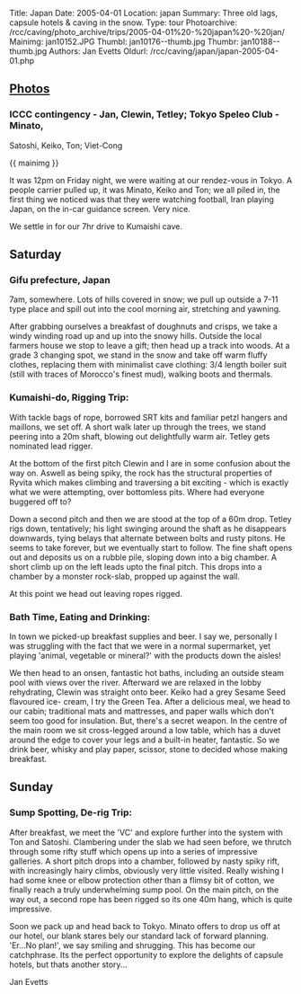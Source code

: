 Title: Japan
Date: 2005-04-01
Location: japan
Summary: Three old lags, capsule hotels &amp; caving in the snow.
Type: tour
Photoarchive: /rcc/caving/photo_archive/trips/2005-04-01%20-%20japan%20-%20jan/
Mainimg:  jan10152.JPG
Thumbl: jan10176--thumb.jpg
Thumbr: jan10188--thumb.jpg
Authors: Jan Evetts
Oldurl: /rcc/caving/japan/japan-2005-04-01.php

## [Photos](/caving/photo_archive/trips/2005-04-01%20-%20japan%20-%20jan/dirindex.html)

### ICCC contingency - Jan, Clewin, Tetley; Tokyo Speleo Club - Minato,
Satoshi, Keiko, Ton; Viet-Cong

{{ mainimg }}

It was 12pm on Friday night, we were waiting at our rendez-vous in Tokyo. A
people carrier pulled up, it was Minato, Keiko and Ton; we all piled in, the
first thing we noticed was that they were watching football, Iran playing
Japan, on the in-car guidance screen. Very nice.

We settle in for our 7hr drive to Kumaishi cave.

## Saturday

### Gifu prefecture, Japan

7am, somewhere. Lots of hills covered in snow; we pull up outside a 7-11 type
place and spill out into the cool morning air, stretching and yawning.

After grabbing ourselves a breakfast of doughnuts and crisps, we take a windy
winding road up and up into the snowy hills. Outside the local farmers house
we stop to leave a gift; then head up a track into woods. At a grade 3
changing spot, we stand in the snow and take off warm fluffy clothes,
replacing them with minimalist cave clothing: 3/4 length boiler suit (still
with traces of Morocco's finest mud), walking boots and thermals.

### Kumaishi-do, Rigging Trip:

With tackle bags of rope, borrowed SRT kits and familiar petzl hangers and
maillons, we set off. A short walk later up through the trees, we stand
peering into a 20m shaft, blowing out delightfully warm air. Tetley gets
nominated lead rigger.

At the bottom of the first pitch Clewin and I are in some confusion about the
way on. Aswell as being spiky, the rock has the structural properties of
Ryvita which makes climbing and traversing a bit exciting - which is exactly
what we were attempting, over bottomless pits. Where had everyone buggered off
to?

Down a second pitch and then we are stood at the top of a 60m drop. Tetley
rigs down, tentatively; his light swinging around the shaft as he disappears
downwards, tying belays that alternate between bolts and rusty pitons. He
seems to take forever, but we eventually start to follow. The fine shaft opens
out and deposits us on a rubble pile, sloping down into a big chamber. A short
climb up on the left leads upto the final pitch. This drops into a chamber by
a monster rock-slab, propped up against the wall.

At this point we head out leaving ropes rigged.

### Bath Time, Eating and Drinking:

In town we picked-up breakfast supplies and beer. I say we, personally I was
struggling with the fact that we were in a normal supermarket, yet playing
'animal, vegetable or mineral?' with the products down the aisles!

We then head to an onsen, fantastic hot baths, including an outside steam pool
with views over the river. Afterward we are relaxed in the lobby rehydrating,
Clewin was straight onto beer. Keiko had a grey Sesame Seed flavoured ice-
cream, I try the Green Tea. After a delicious meal, we head to our cabin;
traditional mats and mattresses, and paper walls which don't seem too good for
insulation. But, there's a secret weapon. In the centre of the main room we
sit cross-legged around a low table, which has a duvet around the edge to
cover your legs and a built-in heater, fantastic. So we drink beer, whisky and
play paper, scissor, stone to decided whose making breakfast.

## Sunday

### Sump Spotting, De-rig Trip:

After breakfast, we meet the 'VC' and explore further into the system with Ton
and Satoshi. Clambering under the slab we had seen before, we thrutch through
some rifty stuff which opens up into a series of impressive galleries. A short
pitch drops into a chamber, followed by nasty spiky rift, with increasingly
hairy climbs, obviously very little visited. Really wishing I had some knee or
elbow protection other than a flimsy bit of cotton, we finally reach a truly
underwhelming sump pool. On the main pitch, on the way out, a second rope has
been rigged so its one 40m hang, which is quite impressive.

Soon we pack up and head back to Tokyo. Minato offers to drop us off at our
hotel, our blank stares bely our standard lack of forward planning. 'Er...No
plan!', we say smiling and shrugging. This has become our catchphrase. Its the
perfect opportunity to explore the delights of capsule hotels, but thats
another story...

Jan Evetts
